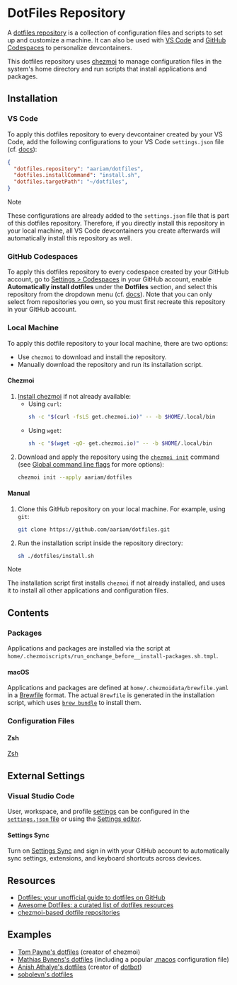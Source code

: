 # DotFiles Repository

A [dotfiles repository](https://dotfiles.github.io/)
is a collection of configuration files and scripts 
to set up and customize a machine.
It can also be used with [VS Code](https://code.visualstudio.com/docs/devcontainers/containers#_personalizing-with-dotfile-repositories)
and [GitHub Codespaces](https://docs.github.com/en/codespaces/setting-your-user-preferences/personalizing-github-codespaces-for-your-account#dotfiles)
to personalize devcontainers.

This dotfiles repository uses [chezmoi](https://github.com/twpayne/chezmoi)
to manage configuration files in the system's home directory
and run scripts that install applications and packages.


## Installation

### VS Code

To apply this dotfiles repository 
to every devcontainer created by your VS Code,
add the following configurations to your VS Code `settings.json` file 
(cf. [docs](https://code.visualstudio.com/docs/devcontainers/containers#_personalizing-with-dotfile-repositories)):

```json
{
  "dotfiles.repository": "aariam/dotfiles",
  "dotfiles.installCommand": "install.sh",
  "dotfiles.targetPath": "~/dotfiles",
}
```

> [!NOTE]
> These configurations are already added to the `settings.json` file 
> that is part of this dotfiles repository.
> Therefore, if you directly install this repository in your local machine,
> all VS Code devcontainers you create afterwards 
> will automatically install this repository as well.


### GitHub Codespaces

To apply this dotfiles repository
to every codespace created by your GitHub account,
go to [Settings > Codespaces](https://github.com/settings/codespaces) in your GitHub account,
enable **Automatically install dotfiles** under the **Dotfiles** section,
and select this repository from the dropdown menu 
(cf. [docs](https://docs.github.com/en/codespaces/setting-your-user-preferences/personalizing-github-codespaces-for-your-account#dotfiles)).
Note that you can only select from repositories you own,
so you must first recreate this repository in your GitHub account.


### Local Machine

To apply this dotfile repository
to your local machine,
there are two options:

- Use `chezmoi` to download and install the repository.
- Manually download the repository and run its installation script.


#### Chezmoi

1. [Install chezmoi](https://www.chezmoi.io/install/) if not already available:
   - Using `curl`:
     ```bash
     sh -c "$(curl -fsLS get.chezmoi.io)" -- -b $HOME/.local/bin
     ```
   - Using `wget`:
     ```bash
     sh -c "$(wget -qO- get.chezmoi.io)" -- -b $HOME/.local/bin
     ```
2. Download and apply the repository using the [`chezmoi init`](https://www.chezmoi.io/reference/commands/init/) command
   (see [Global command line flags](https://www.chezmoi.io/reference/command-line-flags/global/) for more options):
   ```bash
   chezmoi init --apply aariam/dotfiles
   ```


#### Manual

1. Clone this GitHub repository on your local machine.
   For example, using `git`:
   ```bash
   git clone https://github.com/aariam/dotfiles.git
   ```
2. Run the installation script inside the repository directory:
   ```bash
   sh ./dotfiles/install.sh
   ```

> [!NOTE]
> The installation script first installs `chezmoi`
> if not already installed, and uses it to install
> all other applications and configuration files.


## Contents


### Packages

Applications and packages are installed
via the script at `home/.chezmoiscripts/run_onchange_before__install-packages.sh.tmpl`.


#### macOS

Applications and packages are defined at `home/.chezmoidata/brewfile.yaml`
in a [Brewfile](https://docs.brew.sh/Brew-Bundle-and-Brewfile) format.
The actual `Brewfile` is generated in the installation script,
which uses [`brew bundle`](https://docs.brew.sh/Manpage#bundle-subcommand)
to install them.


### Configuration Files

#### Zsh

[Zsh](https://www.zsh.org/)


## External Settings


### Visual Studio Code

User, workspace, and profile [settings](https://code.visualstudio.com/docs/configure/settings)
can be configured in the [`settings.json` file](https://code.visualstudio.com/docs/configure/settings#_settings-json-file)
or using the [Settings editor](https://code.visualstudio.com/docs/configure/settings#_settings-editor).


#### Settings Sync

Turn on [Settings Sync](https://code.visualstudio.com/docs/configure/settings-sync)
and sign in with your GitHub account
to automatically sync settings, extensions, 
and keyboard shortcuts across devices.


## Resources

- [Dotfiles: your unofficial guide to dotfiles on GitHub](https://dotfiles.github.io/)
- [Awesome Dotfiles: a curated list of dotfiles resources](https://github.com/webpro/awesome-dotfiles)
- [chezmoi-based dotfile repositories](https://www.chezmoi.io/links/dotfile-repos/)


## Examples

- [Tom Payne's dotfiles](https://github.com/twpayne/dotfiles/) (creator of chezmoi)
- [Mathias Bynens's dotfiles](https://github.com/mathiasbynens/dotfiles/tree/master) (including a popular [.macos](https://github.com/mathiasbynens/dotfiles/blob/master/.macos) configuration file)
- [Anish Athalye's dotfiles](https://github.com/anishathalye/dotfiles) (creator of [dotbot](https://github.com/anishathalye/dotbot))
- [sobolevn's dotfiles](https://github.com/sobolevn/dotfiles)
